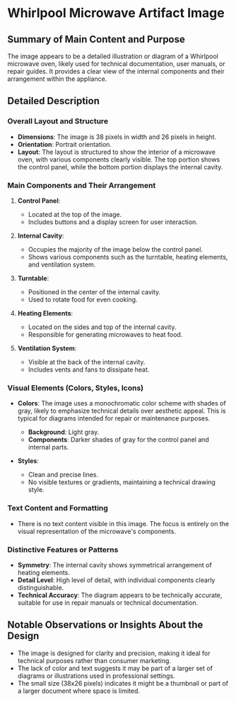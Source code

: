 # Whirlpool Microwave Artifact Image

## Summary of Main Content and Purpose
The image appears to be a detailed illustration or diagram of a Whirlpool microwave oven, likely used for technical documentation, user manuals, or repair guides. It provides a clear view of the internal components and their arrangement within the appliance.

## Detailed Description

### Overall Layout and Structure
- **Dimensions**: The image is 38 pixels in width and 26 pixels in height.
- **Orientation**: Portrait orientation.
- **Layout**: The layout is structured to show the interior of a microwave oven, with various components clearly visible. The top portion shows the control panel, while the bottom portion displays the internal cavity.

### Main Components and Their Arrangement
1. **Control Panel**:
   - Located at the top of the image.
   - Includes buttons and a display screen for user interaction.

2. **Internal Cavity**:
   - Occupies the majority of the image below the control panel.
   - Shows various components such as the turntable, heating elements, and ventilation system.

3. **Turntable**:
   - Positioned in the center of the internal cavity.
   - Used to rotate food for even cooking.

4. **Heating Elements**:
   - Located on the sides and top of the internal cavity.
   - Responsible for generating microwaves to heat food.

5. **Ventilation System**:
   - Visible at the back of the internal cavity.
   - Includes vents and fans to dissipate heat.

### Visual Elements (Colors, Styles, Icons)
- **Colors**: The image uses a monochromatic color scheme with shades of gray, likely to emphasize technical details over aesthetic appeal. This is typical for diagrams intended for repair or maintenance purposes.
  - **Background**: Light gray.
  - **Components**: Darker shades of gray for the control panel and internal parts.

- **Styles**:
  - Clean and precise lines.
  - No visible textures or gradients, maintaining a technical drawing style.

### Text Content and Formatting
- There is no text content visible in this image. The focus is entirely on the visual representation of the microwave's components.

### Distinctive Features or Patterns
- **Symmetry**: The internal cavity shows symmetrical arrangement of heating elements.
- **Detail Level**: High level of detail, with individual components clearly distinguishable.
- **Technical Accuracy**: The diagram appears to be technically accurate, suitable for use in repair manuals or technical documentation.

## Notable Observations or Insights About the Design
- The image is designed for clarity and precision, making it ideal for technical purposes rather than consumer marketing.
- The lack of color and text suggests it may be part of a larger set of diagrams or illustrations used in professional settings.
- The small size (38x26 pixels) indicates it might be a thumbnail or part of a larger document where space is limited.